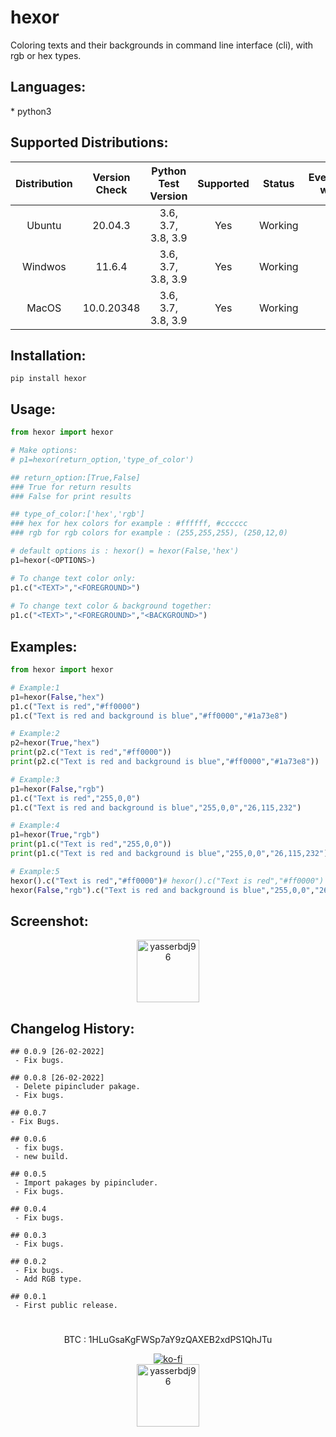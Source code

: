 <h1>hexor</h1>

<p>Coloring texts and their backgrounds in command line interface (cli), with rgb or hex types.</p>

<h2>Languages:</h2>
* python3

<h2>Supported Distributions:</h2>

| Distribution | Version Check     | Python Test Version | Supported | Status  | Everything works |
| :----------: | :---------------: | :-----------------: | :-------: | :----:  | :--------------: |
| Ubuntu       | 20.04.3           | 3.6, 3.7, 3.8, 3.9  | Yes       | Working | Yes              |
| Windwos      | 11.6.4            | 3.6, 3.7, 3.8, 3.9  | Yes       | Working | Yes              |
| MacOS        | 10.0.20348        | 3.6, 3.7, 3.8, 3.9  | Yes       | Working | Yes              |

<h2>Installation:</h2>

```
pip install hexor
```

<h2>Usage:</h2>

```python
from hexor import hexor

# Make options:
# p1=hexor(return_option,'type_of_color')

## return_option:[True,False]
### True for return results
### False for print results

## type_of_color:['hex','rgb']
### hex for hex colors for example : #ffffff, #cccccc
### rgb for rgb colors for example : (255,255,255), (250,12,0)

# default options is : hexor() = hexor(False,'hex')
p1=hexor(<OPTIONS>)

# To change text color only:
p1.c("<TEXT>","<FOREGROUND>")
	
# To change text color & background together:
p1.c("<TEXT>","<FOREGROUND>","<BACKGROUND>")
```

<h2>Examples:</h2>

```python
from hexor import hexor

# Example:1
p1=hexor(False,"hex")
p1.c("Text is red","#ff0000")
p1.c("Text is red and background is blue","#ff0000","#1a73e8")

# Example:2
p2=hexor(True,"hex")
print(p2.c("Text is red","#ff0000"))
print(p2.c("Text is red and background is blue","#ff0000","#1a73e8"))

# Example:3
p1=hexor(False,"rgb")
p1.c("Text is red","255,0,0")
p1.c("Text is red and background is blue","255,0,0","26,115,232")

# Example:4
p1=hexor(True,"rgb")
print(p1.c("Text is red","255,0,0"))
print(p1.c("Text is red and background is blue","255,0,0","26,115,232"))

# Example:5
hexor().c("Text is red","#ff0000")# hexor().c("Text is red","#ff0000")
hexor(False,"rgb").c("Text is red and background is blue","255,0,0","26,115,232")
```

<h2>Screenshot:</h2>

<div align="center">
    <a href="https://raw.githubusercontent.com/yasserbdj96/hexor/main/screenshot/screenshot_1.png">
        <img alt="yasserbdj96" height="100" src="https://raw.githubusercontent.com/yasserbdj96/hexor/main/screenshot/screenshot_1.png">
    </a>
</div>

<h2>Changelog History:</h2>

```
## 0.0.9 [26-02-2022]
 - Fix bugs.
 
## 0.0.8 [26-02-2022]
 - Delete pipincluder pakage.
 - Fix bugs.

## 0.0.7
- Fix Bugs.

## 0.0.6
 - fix bugs.
 - new build.
 
## 0.0.5
 - Import pakages by pipincluder.
 - Fix bugs.
 
## 0.0.4
 - Fix bugs.
 
## 0.0.3
 - Fix bugs.
 
## 0.0.2
 - Fix bugs.
 - Add RGB type.
 
## 0.0.1
 - First public release.
```

<h1></h1> 

<p align="center">
    BTC : 1HLuGsaKgFWSp7aY9zQAXEB2xdPS1QhJTu
</p>

<div align="center">
    <a align="center" href="https://ko-fi.com/yasserbdj96">
        <img alt="ko-fi" align="center" src="https://ko-fi.com/img/githubbutton_sm.svg">
    </a>
</div>

<div align="center">
    <a href="https://yasserbdj96.github.io">
        <img alt="yasserbdj96" height="100" src="https://raw.githubusercontent.com/yasserbdj96/yasserbdj96/main/images/yasserbdj96.png">
    </a>
    <br>
    <a href="https://github.com/yasserbdj96/hexor" align="center">
        <img align="center"  alt="" src="https://visitor-badge.laobi.icu/badge?page_id=yasserbdj96.hexor">
    </a>
</div>